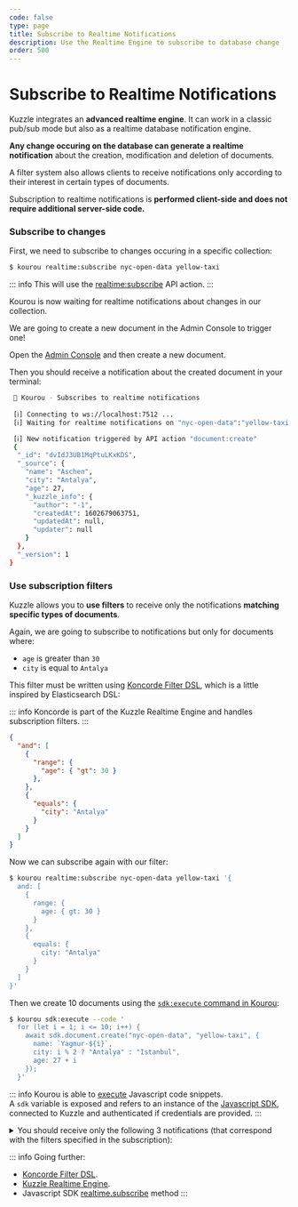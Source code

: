 ```yaml
---
code: false
type: page
title: Subscribe to Realtime Notifications
description: Use the Realtime Engine to subscribe to database change
order: 500
---
```


# Subscribe to Realtime Notifications

Kuzzle integrates an **advanced realtime engine**. It can work in a classic pub/sub mode but also as a realtime database notification engine.

**Any change occuring on the database can generate a realtime notification** about the creation, modification and deletion of documents.

A filter system also allows clients to receive notifications only according to their interest in certain types of documents.

Subscription to realtime notifications is **performed client-side and does not require additional server-side code.**

### Subscribe to changes

First, we need to subscribe to changes occuring in a specific collection:

```bash
$ kourou realtime:subscribe nyc-open-data yellow-taxi
```

::: info
This will use the [realtime:subscribe](/core/2/api/controllers/realtime/subscribe) API action. 
::: 

Kourou is now waiting for realtime notifications about changes in our collection.

We are going to create a new document in the Admin Console to trigger one!

Open the [Admin Console](http://console.kuzzle.io/#/data/nyc-open-data/yellow-taxi) and then create a new document. 

Then you should receive a notification about the created document in your terminal:

```bash
 🚀 Kourou - Subscribes to realtime notifications
 
 [ℹ] Connecting to ws://localhost:7512 ...
 [ℹ] Waiting for realtime notifications on "nyc-open-data":"yellow-taxi" ...

 [ℹ] New notification triggered by API action "document:create"
 {
  "_id": "dvIdJ3UB1MqPtuLKxKDS",
  "_source": {
    "name": "Aschen",
    "city": "Antalya",
    "age": 27,
    "_kuzzle_info": {
      "author": "-1",
      "createdAt": 1602679063751,
      "updatedAt": null,
      "updater": null
    }
  },
  "_version": 1
}
```

### Use subscription filters

Kuzzle allows you to **use filters** to receive only the notifications **matching specific types of documents**.  

Again, we are going to subscribe to notifications but only for documents where:
  - `age` is greater than `30`
  - `city` is equal to `Antalya`

This filter must be written using [Koncorde Filter DSL](/core/2/some-link), which is a little inspired by Elasticsearch DSL:

::: info
Koncorde is part of the Kuzzle Realtime Engine and handles subscription filters.
:::

```json
{
  "and": [
    {
      "range": {
        "age": { "gt": 30 }
      },
    },
    {
      "equals": {
        "city": "Antalya"
      }
    }
  ]
}
```

Now we can subscribe again with our filter:

```bash
$ kourou realtime:subscribe nyc-open-data yellow-taxi '{
  and: [
    {
      range: {
        age: { gt: 30 }
      }
    },
    {
      equals: {
        city: "Antalya"
      }
    }
  ]
}'
```

Then we create 10 documents using the [`sdk:execute` command in Kourou](https://github.com/kuzzleio/kourou#kourou-sdkexecute):

```bash
$ kourou sdk:execute --code '
  for (let i = 1; i <= 10; i++) {
    await sdk.document.create("nyc-open-data", "yellow-taxi", {
      name: `Yagmur-${i}`,
      city: i % 2 ? "Antalya" : "Istanbul",
      age: 27 + i
    });
  }'
```

::: info
Kourou is able to [execute](/core/2/api/kourou/commands/sdk/execute) Javascript code snippets.  
A `sdk` variable is exposed and refers to an instance of the [Javascript SDK](/sdk/js/7), connected to Kuzzle and authenticated if credentials are provided.
::: 


<details><summary>You should receive only the following 3 notifications (that correspond with the filters specified in the subscription):</summary>

```bash
 🚀 Kourou - Subscribes to realtime notifications
 
 [ℹ] Connecting to ws://localhost:7512 ...
 [ℹ] Waiting for realtime notifications on "nyc-open-data":"yellow-taxi" ...
 [ℹ] New notification triggered by API action "document:create"
 {
  "_id": "hfI3J3UB1MqPtuLKwaCh",
  "_source": {
    "name": "Yagmur-5",
    "city": "Antalya",
    "age": 32,
    "_kuzzle_info": {
      "author": "-1",
      "createdAt": 1602680766880,
      "updatedAt": null,
      "updater": null
    }
  },
  "_version": 1
}
 [ℹ] New notification triggered by API action "document:create"
 {
  "_id": "h_I3J3UB1MqPtuLKwaDE",
  "_source": {
    "name": "Yagmur-7",
    "city": "Antalya",
    "age": 34,
    "_kuzzle_info": {
      "author": "-1",
      "createdAt": 1602680766915,
      "updatedAt": null,
      "updater": null
    }
  },
  "_version": 1
}
 [ℹ] New notification triggered by API action "document:create"
 {
  "_id": "ifI3J3UB1MqPtuLKwaDn",
  "_source": {
    "name": "Yagmur-9",
    "city": "Antalya",
    "age": 36,
    "_kuzzle_info": {
      "author": "-1",
      "createdAt": 1602680766950,
      "updatedAt": null,
      "updater": null
    }
  },
  "_version": 1
}
```

</details>

::: info
Going further:
 - [Koncorde Filter DSL](/core/2/some-link).
 - [Kuzzle Realtime Engine](/core/2/some-link).
 - Javascript SDK [realtime.subscribe](/sdk/js/7/controllers/realtime/subscribe) method
:::

<GuidesLinks 
  :prev="{ text: 'Authenticate Users', url: '/core/2/guides/getting-started/4-authenticate-users/' }" 
  :next="{ text: 'Create new Controllers', url: '/core/2/guides/getting-started/6-write-application/' }" 
/>
